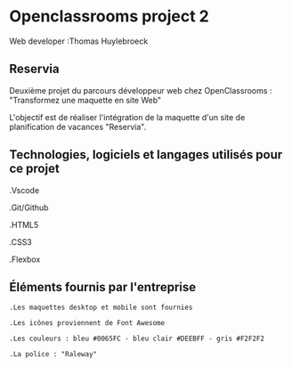 <h1>Openclassrooms project 2</h1>

Web developer :Thomas Huylebroeck

<h2>Reservia</h2>

  Deuxième projet du parcours développeur web chez OpenClassrooms : "Transformez une maquette en site Web"

  L'objectif est de réaliser l'intégration de la maquette d'un site de planification de vacances "Reservia".


<h2> Technologies, logiciels et langages utilisés pour ce projet</h2>

  .Vscode

  .Git/Github

  .HTML5

  .CSS3

  .Flexbox

<h2>Éléments fournis par l'entreprise</h2>

    .Les maquettes desktop et mobile sont fournies
  
    .Les icônes proviennent de Font Awesome
  
    .Les couleurs : bleu #0065FC - bleu clair #DEEBFF - gris #F2F2F2
  
    .La police : "Raleway"




